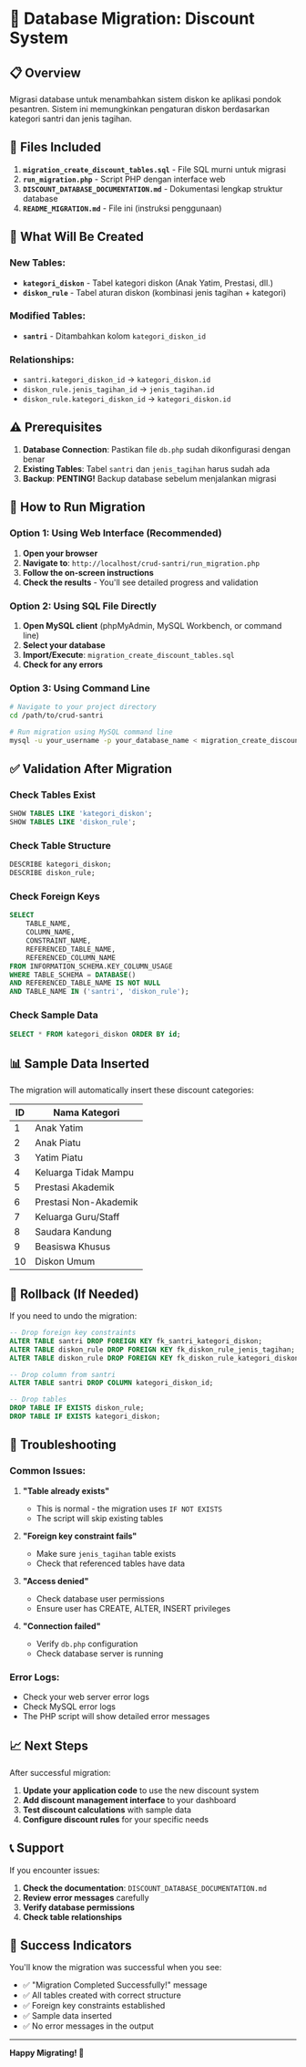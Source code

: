 # 🚀 Database Migration: Discount System

## 📋 Overview
Migrasi database untuk menambahkan sistem diskon ke aplikasi pondok pesantren. Sistem ini memungkinkan pengaturan diskon berdasarkan kategori santri dan jenis tagihan.

## 📁 Files Included

1. **`migration_create_discount_tables.sql`** - File SQL murni untuk migrasi
2. **`run_migration.php`** - Script PHP dengan interface web
3. **`DISCOUNT_DATABASE_DOCUMENTATION.md`** - Dokumentasi lengkap struktur database
4. **`README_MIGRATION.md`** - File ini (instruksi penggunaan)

## 🎯 What Will Be Created

### New Tables:
- **`kategori_diskon`** - Tabel kategori diskon (Anak Yatim, Prestasi, dll.)
- **`diskon_rule`** - Tabel aturan diskon (kombinasi jenis tagihan + kategori)

### Modified Tables:
- **`santri`** - Ditambahkan kolom `kategori_diskon_id`

### Relationships:
- `santri.kategori_diskon_id` → `kategori_diskon.id`
- `diskon_rule.jenis_tagihan_id` → `jenis_tagihan.id`
- `diskon_rule.kategori_diskon_id` → `kategori_diskon.id`

## ⚠️ Prerequisites

1. **Database Connection**: Pastikan file `db.php` sudah dikonfigurasi dengan benar
2. **Existing Tables**: Tabel `santri` dan `jenis_tagihan` harus sudah ada
3. **Backup**: **PENTING!** Backup database sebelum menjalankan migrasi

## 🔧 How to Run Migration

### Option 1: Using Web Interface (Recommended)

1. **Open your browser**
2. **Navigate to**: `http://localhost/crud-santri/run_migration.php`
3. **Follow the on-screen instructions**
4. **Check the results** - You'll see detailed progress and validation

### Option 2: Using SQL File Directly

1. **Open MySQL client** (phpMyAdmin, MySQL Workbench, or command line)
2. **Select your database**
3. **Import/Execute**: `migration_create_discount_tables.sql`
4. **Check for any errors**

### Option 3: Using Command Line

```bash
# Navigate to your project directory
cd /path/to/crud-santri

# Run migration using MySQL command line
mysql -u your_username -p your_database_name < migration_create_discount_tables.sql
```

## ✅ Validation After Migration

### Check Tables Exist
```sql
SHOW TABLES LIKE 'kategori_diskon';
SHOW TABLES LIKE 'diskon_rule';
```

### Check Table Structure
```sql
DESCRIBE kategori_diskon;
DESCRIBE diskon_rule;
```

### Check Foreign Keys
```sql
SELECT 
    TABLE_NAME,
    COLUMN_NAME,
    CONSTRAINT_NAME,
    REFERENCED_TABLE_NAME,
    REFERENCED_COLUMN_NAME
FROM INFORMATION_SCHEMA.KEY_COLUMN_USAGE
WHERE TABLE_SCHEMA = DATABASE()
AND REFERENCED_TABLE_NAME IS NOT NULL
AND TABLE_NAME IN ('santri', 'diskon_rule');
```

### Check Sample Data
```sql
SELECT * FROM kategori_diskon ORDER BY id;
```

## 📊 Sample Data Inserted

The migration will automatically insert these discount categories:

| ID | Nama Kategori |
|----|---------------|
| 1 | Anak Yatim |
| 2 | Anak Piatu |
| 3 | Yatim Piatu |
| 4 | Keluarga Tidak Mampu |
| 5 | Prestasi Akademik |
| 6 | Prestasi Non-Akademik |
| 7 | Keluarga Guru/Staff |
| 8 | Saudara Kandung |
| 9 | Beasiswa Khusus |
| 10 | Diskon Umum |

## 🔄 Rollback (If Needed)

If you need to undo the migration:

```sql
-- Drop foreign key constraints
ALTER TABLE santri DROP FOREIGN KEY fk_santri_kategori_diskon;
ALTER TABLE diskon_rule DROP FOREIGN KEY fk_diskon_rule_jenis_tagihan;
ALTER TABLE diskon_rule DROP FOREIGN KEY fk_diskon_rule_kategori_diskon;

-- Drop column from santri
ALTER TABLE santri DROP COLUMN kategori_diskon_id;

-- Drop tables
DROP TABLE IF EXISTS diskon_rule;
DROP TABLE IF EXISTS kategori_diskon;
```

## 🚨 Troubleshooting

### Common Issues:

1. **"Table already exists"**
   - This is normal - the migration uses `IF NOT EXISTS`
   - The script will skip existing tables

2. **"Foreign key constraint fails"**
   - Make sure `jenis_tagihan` table exists
   - Check that referenced tables have data

3. **"Access denied"**
   - Check database user permissions
   - Ensure user has CREATE, ALTER, INSERT privileges

4. **"Connection failed"**
   - Verify `db.php` configuration
   - Check database server is running

### Error Logs:
- Check your web server error logs
- Check MySQL error logs
- The PHP script will show detailed error messages

## 📈 Next Steps

After successful migration:

1. **Update your application code** to use the new discount system
2. **Add discount management interface** to your dashboard
3. **Test discount calculations** with sample data
4. **Configure discount rules** for your specific needs

## 📞 Support

If you encounter issues:

1. **Check the documentation**: `DISCOUNT_DATABASE_DOCUMENTATION.md`
2. **Review error messages** carefully
3. **Verify database permissions**
4. **Check table relationships**

## 🎉 Success Indicators

You'll know the migration was successful when you see:

- ✅ "Migration Completed Successfully!" message
- ✅ All tables created with correct structure
- ✅ Foreign key constraints established
- ✅ Sample data inserted
- ✅ No error messages in the output

---

**Happy Migrating! 🚀**
